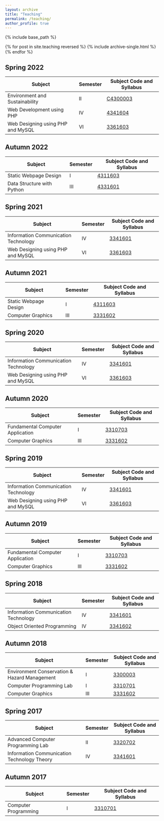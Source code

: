 ```yaml
---
layout: archive
title: "Teaching"
permalink: /teaching/
author_profile: true
---
```


{% include base_path %}

{% for post in site.teaching reversed %}
  {% include archive-single.html %}
{% endfor %}

## Spring 2022

| Subject                           | Semester    |Subject Code and Syllabus                       |
| --------                          | ----------- | ---------------------------------------------- |
| Environment and Sustainability    | II          | [C4300003](/files/syllabus/C4300003.pdf)       |
| Web Development using PHP         | IV          | [4341604](/files/syllabus/4341604.pdf)         |
| Web Designing using PHP and MySQL | VI          | [3361603](/files/syllabus/3361603.pdf)         |

## Autumn 2022

| Subject                           | Semester    |Subject Code and Syllabus                       |
| --------                          | ----------- | ---------------------------------------------- |
| Static Webpage Design             | I           | [4311603](/files/syllabus/4311603.pdf)         |
| Data Structure with Python        | III         | [4331601](/files/syllabus/4331601.pdf)         |

## Spring 2021

| Subject                             | Semester    |Subject Code and Syllabus                       |
| --------                            | ----------- | ---------------------------------------------- |
| Information Communication Technology| IV          | [3341601](/files/syllabus/3341601.pdf)         |
| Web Designing using PHP and MySQL   | VI          | [3361603](/files/syllabus/3361603.pdf)         |

## Autumn 2021

| Subject                           | Semester    |Subject Code and Syllabus                       |
| --------                          | ----------- | ---------------------------------------------- |
| Static Webpage Design             | I           | [4311603](/files/syllabus/4311603.pdf)         |
| Computer Graphics                 | III         | [3331602](/files/syllabus/3331602.pdf)         |

## Spring 2020

| Subject                             | Semester    |Subject Code and Syllabus                       |
| --------                            | ----------- | ---------------------------------------------- |
| Information Communication Technology| IV          | [3341601](/files/syllabus/3341601.pdf)         |
| Web Designing using PHP and MySQL   | VI          | [3361603](/files/syllabus/3361603.pdf)         |

## Autumn 2020

| Subject                           | Semester    |Subject Code and Syllabus                       |
| --------                          | ----------- | ---------------------------------------------- |
| Fundamental Computer Application  | I           | [3310703](/files/syllabus/3310703.pdf)         |
| Computer Graphics                 | III         | [3331602](/files/syllabus/3331602.pdf)         |


## Spring 2019

| Subject                             | Semester    |Subject Code and Syllabus                       |
| --------                            | ----------- | ---------------------------------------------- |
| Information Communication Technology| IV          | [3341601](/files/syllabus/3341601.pdf)         |
| Web Designing using PHP and MySQL   | VI          | [3361603](/files/syllabus/3361603.pdf)         |

## Autumn 2019

| Subject                           | Semester    |Subject Code and Syllabus                       |
| --------                          | ----------- | ---------------------------------------------- |
| Fundamental Computer Application  | I           | [3310703](/files/syllabus/3310703.pdf)         |
| Computer Graphics                 | III         | [3331602](/files/syllabus/3331602.pdf)         |

## Spring 2018

| Subject                             | Semester    |Subject Code and Syllabus                       |
| --------                            | ----------- | ---------------------------------------------- |
| Information Communication Technology| IV          | [3341601](/files/syllabus/3341601.pdf)         |
| Object Oriented Programming         | IV          | [3341602](/files/syllabus/3341602.pdf)         |

## Autumn 2018

| Subject                                       | Semester    |Subject Code and Syllabus                 |
| --------                                      | ----------- | -----------------------------------------|
| Environment Conservation & Hazard Management  | I           | [3300003](/files/syllabus/3300003.pdf)   |
| Computer Programming Lab                      | I           | [3310701](/files/syllabus/3310701.pdf)   |
| Computer Graphics                             | III         | [3331602](/files/syllabus/3331602.pdf)   |

## Spring 2017

| Subject                                    | Semester    |Subject Code and Syllabus                    |
| --------                                   | ----------- | --------------------------------------------|
| Advanced Computer Programming Lab          | II          | [3320702](/files/syllabus/3320702.pdf)      |
| Information Communication Technology Theory| IV          | [3341601](/files/syllabus/3341601.pdf)      |

## Autumn 2017

| Subject                                       | Semester    |Subject Code and Syllabus                 |
| --------                                      | ----------- | -----------------------------------------|
| Computer Programming                          | I           | [3310701](/files/syllabus/3310701.pdf)   |